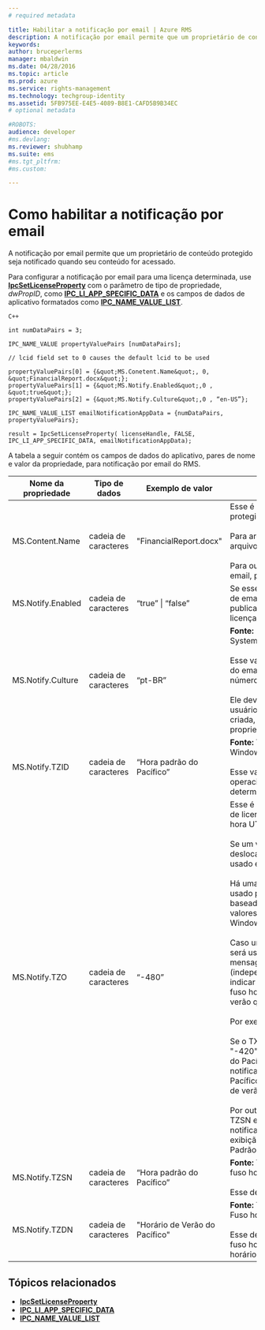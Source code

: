 ```yaml
---
# required metadata

title: Habilitar a notificação por email | Azure RMS
description: A notificação por email permite que um proprietário de conteúdo protegido seja notificado quando seu conteúdo for acessado.
keywords:
author: bruceperlerms
manager: mbaldwin
ms.date: 04/28/2016
ms.topic: article
ms.prod: azure
ms.service: rights-management
ms.technology: techgroup-identity
ms.assetid: 5FB975EE-E4E5-4089-B8E1-CAFD5B9B34EC
# optional metadata

#ROBOTS:
audience: developer
#ms.devlang:
ms.reviewer: shubhamp
ms.suite: ems
#ms.tgt_pltfrm:
#ms.custom:

---
```


# Como habilitar a notificação por email

A notificação por email permite que um proprietário de conteúdo protegido seja notificado quando seu conteúdo for acessado.

Para configurar a notificação por email para uma licença determinada, use [**IpcSetLicenseProperty**](/rights-management/sdk/2.1/api/win/functions#msipc_ipcsetlicenseproperty) com o parâmetro de tipo de propriedade, *dwPropID*, como [**IPC\_LI\_APP\_SPECIFIC\_DATA**](/rights-management/sdk/2.1/api/win/License%20property%20types#msipc_license_property_types_IPC_LI_APP_SPECIFIC_DATA) e os campos de dados de aplicativo formatados como [**IPC\_NAME\_VALUE\_LIST**](/rights-management/sdk/2.1/api/win/structures#msipc_ipc_name_value_list).

    C++

    int numDataPairs = 3;

    IPC_NAME_VALUE propertyValuePairs [numDataPairs];

    // lcid field set to 0 causes the default lcid to be used

    propertyValuePairs[0] = {&quot;MS.Conetent.Name&quot;, 0, &quot;FinancialReport.docx&quot;};
    propertyValuePairs[1] = {&quot;MS.Notify.Enabled&quot;,0 , &quot;true&quot;};
    propertyValuePairs[2] = {&quot;MS.Notify.Culture&quot;,0 , “en-US”};

    IPC_NAME_VALUE_LIST emailNotificationAppData = {numDataPairs, propertyValuePairs};

    result = IpcSetLicenseProperty( licenseHandle, FALSE, IPC_LI_APP_SPECIFIC_DATA, emailNotificationAppData);
        

A tabela a seguir contém os campos de dados do aplicativo, pares de nome e valor da propriedade, para notificação por email do RMS.


|Nome da propriedade | Tipo de dados | Exemplo de valor | Anotações |
|--------------|-----------|---------------|-------|
|MS.Content.Name|cadeia de caracteres|"FinancialReport.docx"|Esse é um identificador associado ao conteúdo protegido.<br><br> Para arquivos protegidos, esse valor deve ser o nome do arquivo sem qualquer informação de caminho.<br><br> Para outros tipos de conteúdo, como uma mensagem de email, pode ser o assunto do email ou pode estar vazio.|
|MS.Notify.Enabled|cadeia de caracteres|“true” &#124; “false”|Se esse valor for definido como "true", uma notificação de email será enviado ao proprietário da licença de publicação quando alguém tentar usá-la para obter uma licença de usuário final.|
|MS.Notify.Culture|cadeia de caracteres|“pt-BR”| **Fonte:** System.Globalization.CultureInfo.CurrentUICulture.Name <br><br>Esse valor é usado para determinar o idioma localizado do email de notificação, e a data/hora e a formatação de número que devem ser usadas na mensagem de email.<br><br>Ele deve ser definido com base nas configurações do usuário da máquina na qual a licença de publicação será criada, ou com base na cultura preferencial do proprietário da licença de publicação.|
|MS.Notify.TZID|cadeia de caracteres|“Hora padrão do Pacífico”|**Fonte:** TimeZoneInfo.Local.Id - ID do fuso horário do Windows.<br><br>Esse valor é o identificador de fuso horário do sistema operacional Microsoft Windows, descrevendo um determinado fuso horário e suas características.|
|MS.Notify.TZO|cadeia de caracteres|“-480”|Esse é o deslocamento de fuso horário do proprietário de licença de publicação em relação aos minutos da hora UTC.<br><br>Se um valor válido de TZID for fornecido, o deslocamento do fuso horário especificado por ele será usado e este valor será ignorado.<br><br>Há uma probabilidade muito grande de esse valor ser usado por plataformas de publicação que não são baseadas no Windows e que não têm acesso à lista de valores de ID de fuso horário do sistema operacional Windows.<br><br>Caso um valor de TZID não seja fornecido, esse valor será usado para calcular o deslocamento de tempo em mensagens de notificação, e o TZSN será usado (independentemente do valor de fuso horário) para indicar o nome do fuso horário. Isso resultará em um fuso horário fixo, sem uma atualização para o horário de verão quando for aplicável.<br><br>Por exemplo:<br><br>Se o TXID estiver em branco, e o TZ0 for definido como "-420", e o TZSN for definido como "Horário de Verão do Pacífico", todos os valores mostrados no email de notificação serão ajustados para "Horário de Verão do Pacífico" e exibidos dessa forma, mesmo se o horário de verão não estiver mais em vigor no momento.<br><br>Por outro lado, se um TZID for fornecido junto com o TZSN e o TZDN, as horas especificadas no email de notificação serão ajustadas e exibidas com base na exibição da data e hora no modo Horário de verão ou Padrão.|
|MS.Notify.TZSN|cadeia de caracteres|“Hora padrão do Pacífico”|**Fonte:** TimeZoneInfo.Local.StandardName - Nome do fuso horário padrão.<br><br>Esse deve ser o nome localizado do fuso horário padrão.|
|MS.Notify.TZDN|cadeia de caracteres|"Horário de Verão do Pacífico"|**Fonte:** TimeZoneInfo.Local.DaylightName - Nome do Fuso horário de verão.<br><br>Esse deve ser o nome localizado do horário de verão do fuso horário. Pode ser igual ao nome padrão, se o fuso horário não oferecer suporte ao horário de verão.|

## Tópicos relacionados

* [**IpcSetLicenseProperty**](/rights-management/sdk/2.1/api/win/functions#msipc_ipcsetlicenseproperty)
* [**IPC\_LI\_APP\_SPECIFIC\_DATA**](/rights-management/sdk/2.1/api/win/License%20property%20types#msipc_license_property_types_IPC_LI_APP_SPECIFIC_DATA)
* [**IPC\_NAME\_VALUE\_LIST**](/rights-management/sdk/2.1/api/win/structures#msipc_ipc_name_value_list)
 

 


<!--HONumber=Jun16_HO2-->


